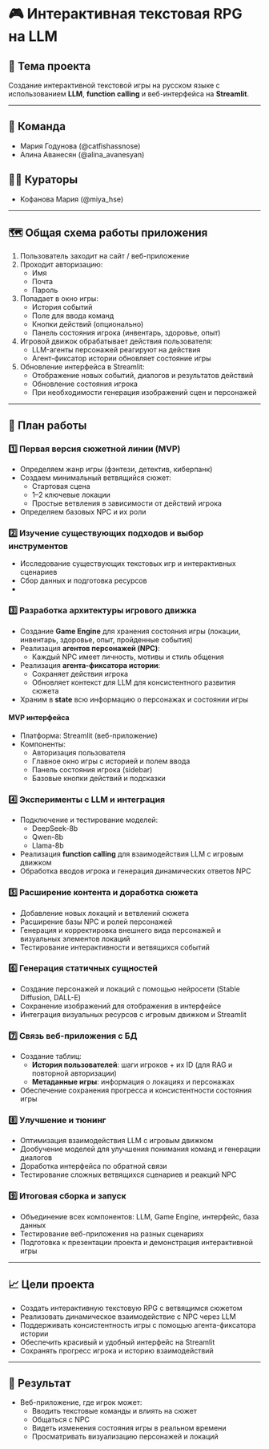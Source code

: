 # 🎮 Интерактивная текстовая RPG на LLM

## 📌 Тема проекта
Создание интерактивной текстовой игры на русском языке с использованием **LLM**, **function calling** и веб-интерфейса на **Streamlit**.

---

## 👥 Команда
- Мария Годунова (@catfishassnose)
- Алина Аванесян (@alina_avanesyan)

## 🧑‍🏫 Кураторы
- Кофанова Мария (@miya_hse)
---

## 🗺 Общая схема работы приложения

1. Пользователь заходит на сайт / веб-приложение  
2. Проходит авторизацию:
   - Имя  
   - Почта  
   - Пароль  
3. Попадает в окно игры:
   - История событий  
   - Поле для ввода команд  
   - Кнопки действий (опционально)  
   - Панель состояния игрока (инвентарь, здоровье, опыт)  
4. Игровой движок обрабатывает действия пользователя:
   - LLM-агенты персонажей реагируют на действия  
   - Агент-фиксатор истории обновляет состояние игры  
5. Обновление интерфейса в Streamlit:
   - Отображение новых событий, диалогов и результатов действий  
   - Обновление состояния игрока  
   - При необходимости генерация изображений сцен и персонажей

---

## 📅 План работы

### 1️⃣ Первая версия сюжетной линии (MVP)
- Определяем жанр игры (фэнтези, детектив, киберпанк)  
- Создаем минимальный ветвящийся сюжет:
  - Стартовая сцена  
  - 1–2 ключевые локации  
  - Простые ветвления в зависимости от действий игрока  
- Определяем базовых NPC и их роли

### 2️⃣ Изучение существующих подходов и выбор инструментов
- Исследование существующих текстовых игр и интерактивных сценариев  
- Сбор данных и подготовка ресурсов
- 
### 3️⃣ Разработка архитектуры игрового движка
- Создание **Game Engine** для хранения состояния игры (локации, инвентарь, здоровье, опыт, пройденные события)  
- Реализация **агентов персонажей (NPC)**:
  - Каждый NPC имеет личность, мотивы и стиль общения  
- Реализация **агента-фиксаторa истории**:
  - Сохраняет действия игрока  
  - Обновляет контекст для LLM для консистентного развития сюжета  
- Храним в **state** всю информацию о персонажах и состоянии игры
  
#### MVP интерфейса
- Платформа: Streamlit (веб-приложение)  
- Компоненты:
  - Авторизация пользователя  
  - Главное окно игры с историей и полем ввода  
  - Панель состояния игрока (sidebar)  
  - Базовые кнопки действий и подсказки  

### 4️⃣ Эксперименты с LLM и интеграция
- Подключение и тестирование моделей:
  - DeepSeek-8b  
  - Qwen-8b  
  - Llama-8b  
- Реализация **function calling** для взаимодействия LLM с игровым движком  
- Обработка вводов игрока и генерация динамических ответов NPC  

### 5️⃣ Расширение контента и доработка сюжета
- Добавление новых локаций и ветвлений сюжета  
- Расширение базы NPC и ролей персонажей  
- Генерация и корректировка внешнего вида персонажей и визуальных элементов локаций  
- Тестирование интерактивности и ветвящихся событий
  
### 6️⃣ Генерация статичных сущностей
- Создание персонажей и локаций с помощью нейросети (Stable Diffusion, DALL-E)  
- Сохранение изображений для отображения в интерфейсе  
- Интеграция визуальных ресурсов с игровым движком и Streamlit

### 7️⃣ Связь веб-приложения с БД
- Создание таблиц:
  - **История пользователей**: шаги игроков + их ID (для RAG и повторной авторизации)  
  - **Метаданные игры**: информация о локациях и персонажах  
- Обеспечение сохранения прогресса и консистентности состояния игры  

### 8️⃣ Улучшение и тюнинг
- Оптимизация взаимодействия LLM с игровым движком  
- Дообучение моделей для улучшения понимания команд и генерации диалогов  
- Доработка интерфейса по обратной связи  
- Тестирование сложных ветвящихся сценариев и реакций NPC  


### 9️⃣ Итоговая сборка и запуск
- Объединение всех компонентов: LLM, Game Engine, интерфейс, база данных  
- Тестирование веб-приложения на разных сценариях  
- Подготовка к презентации проекта и демонстрация интерактивной игры

---

## 📈 Цели проекта
- Создать интерактивную текстовую RPG с ветвящимся сюжетом  
- Реализовать динамическое взаимодействие с NPC через LLM  
- Поддерживать консистентность игры с помощью агента-фиксаторa истории  
- Обеспечить красивый и удобный интерфейс на Streamlit  
- Сохранять прогресс игрока и историю взаимодействий  

---

## 🎯 Результат
- Веб-приложение, где игрок может:
  - Вводить текстовые команды и влиять на сюжет  
  - Общаться с NPC  
  - Видеть изменения состояния игры в реальном времени  
  - Просматривать визуализацию персонажей и локаций  
